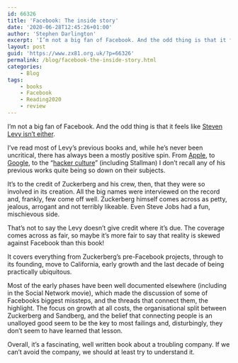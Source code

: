 ```yaml
---
id: 66326
title: 'Facebook: The inside story'
date: '2020-06-28T12:45:26+01:00'
author: 'Stephen Darlington'
excerpt: 'I’m not a big fan of Facebook. And the odd thing is that it feels like Steven Levy isn’t either.'
layout: post
guid: 'https://www.zx81.org.uk/?p=66326'
permalink: /blog/facebook-the-inside-story.html
categories:
    - Blog
tags:
    - books
    - Facebook
    - Reading2020
    - review
---
```


I’m not a big fan of Facebook. And the odd thing is that it feels like [Steven Levy isn’t either](https://amzn.to/2ZlfKSQ).

I’ve read most of Levy’s previous books and, while he’s never been uncritical, there has always been a mostly positive spin. From [Apple](https://amzn.to/3dzDfgc), to [Google](https://amzn.to/31rECem), to the “[hacker culture](https://amzn.to/3870mh7)” (including Stallman) I don’t recall any of his previous works quite being so down on their subjects.

It’s to the credit of Zuckerberg and his crew, then, that they were so involved in its creation. All the big names were interviewed on the record and, frankly, few come off well. Zuckerberg himself comes across as petty, jealous, arrogant and not terribly likeable. Even Steve Jobs had a fun, mischievous side.

That’s not to say the Levy doesn’t give credit where it’s due. The coverage comes across as fair, so maybe it’s more fair to say that reality is skewed against Facebook than this book!

It covers everything from Zuckerberg’s pre-Facebook projects, through to its founding, move to California, early growth and the last decade of being practically ubiquitous.

Most of the early phases have been well documented elsewhere (including in the Social Network movie), which made the discussion of some of Facebooks biggest missteps, and the threads that connect them, the highlight. The focus on growth at all costs, the organisational split between Zuckerberg and Sandberg, and the belief that connecting people is an unalloyed good seem to be the key to most failings and, disturbingly, they don’t seem to have learned that lesson.

Overall, it’s a fascinating, well written book about a troubling company. If we can’t avoid the company, we should at least try to understand it.